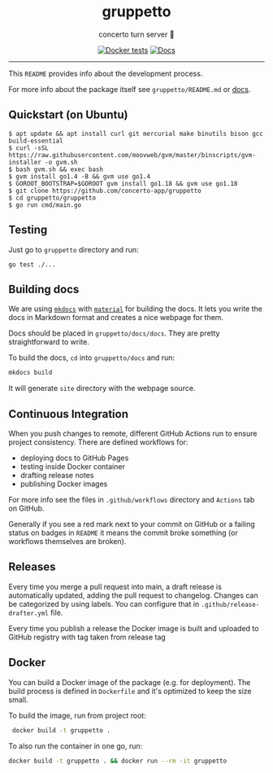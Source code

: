 <h1 align="center">gruppetto</h1>

<div align="center">

concerto turn server 🌈

[![Docker tests](https://github.com/concerto-app/gruppetto/actions/workflows/test-docker.yml/badge.svg)](https://github.com/concerto-app/gruppetto/actions/workflows/test-docker.yml)
[![Docs](https://github.com/concerto-app/gruppetto/actions/workflows/docs.yml/badge.svg)](https://github.com/concerto-app/gruppetto/actions/workflows/docs.yml)

</div>

---

This `README` provides info about the development process.

For more info about the package itself
see `gruppetto/README.md`
or [docs](https://concerto-app.github.io/gruppetto).

## Quickstart (on Ubuntu)

```shell
$ apt update && apt install curl git mercurial make binutils bison gcc build-essential
$ curl -sSL https://raw.githubusercontent.com/moovweb/gvm/master/binscripts/gvm-installer -o gvm.sh
$ bash gvm.sh && exec bash
$ gvm install go1.4 -B && gvm use go1.4
$ GOROOT_BOOTSTRAP=$GOROOT gvm install go1.18 && gvm use go1.18
$ git clone https://github.com/concerto-app/gruppetto
$ cd gruppetto/gruppetto
$ go run cmd/main.go
```

## Testing

Just go to `gruppetto` directory and run:

```shell
go test ./...
```

## Building docs

We are using [`mkdocs`](https://www.mkdocs.org)
with [`material`](https://squidfunk.github.io/mkdocs-material)
for building the docs. It lets you write the docs in Markdown format and
creates a nice webpage for them.

Docs should be placed in `gruppetto/docs/docs`. They
are pretty straightforward to write.

To build the docs,
`cd` into `gruppetto/docs` and run:

```sh
mkdocs build
```

It will generate `site` directory with the webpage source.

## Continuous Integration

When you push changes to remote, different GitHub Actions run to ensure project
consistency. There are defined workflows for:

- deploying docs to GitHub Pages
- testing inside Docker container
- drafting release notes
- publishing Docker images

For more info see the files in `.github/workflows` directory and `Actions` tab
on GitHub.

Generally if you see a red mark next to your commit on GitHub or a failing
status on badges in `README`
it means the commit broke something (or workflows themselves are broken).

## Releases

Every time you merge a pull request into main, a draft release is automatically
updated, adding the pull request to changelog. Changes can be categorized by
using labels. You can configure that in `.github/release-drafter.yml` file.

Every time you publish a release the Docker image is built and uploaded to GitHub registry with tag taken from release
tag

## Docker

You can build a Docker image of the package (e.g. for deployment). The build
process is defined in `Dockerfile` and it's optimized to keep the size small.

To build the image, run from project root:

```sh
 docker build -t gruppetto .
```

To also run the container in one go, run:

```sh
docker build -t gruppetto . && docker run --rm -it gruppetto
```
